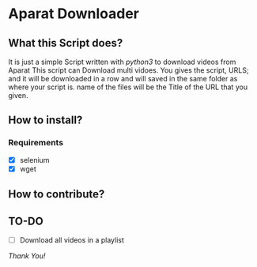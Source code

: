 # Aparat Downloader
## What this Script does?
It is just a simple Script written with *python3* to download videos from Aparat
This script can Download multi vidoes. You gives the script, URLS; and it will be downloaded in a row and will saved in the same folder as where your script is.
name of the files will be the Title of the URL that you given.

## How to install?

### Requirements
- [x] selenium
- [x] wget

## How to contribute?

## TO-DO
- [ ] Download all videos in a playlist

*Thank You!*
